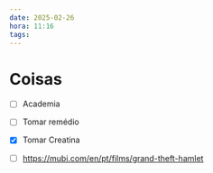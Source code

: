 ```yaml
---
date: 2025-02-26
hora: 11:16
tags:
---
```





# Coisas
- [ ] Academia
- [ ] Tomar remédio
- [x] Tomar Creatina
- [ ] https://mubi.com/en/pt/films/grand-theft-hamlet 

